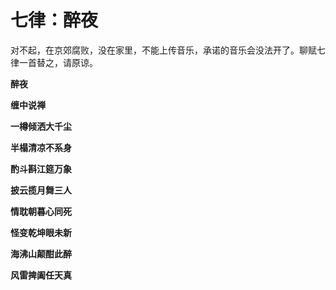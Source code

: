 七律：醉夜
====

			

对不起，在京郊腐败，没在家里，不能上传音乐，承诺的音乐会没法开了。聊赋七律一首替之，请原谅。

**醉夜**

**缠中说禅**

**一樽倾洒大千尘**

**半榻清凉不系身**

**酌斗斟江筵万象**

**披云揽月舞三人**

**情耽朝暮心同死**

**怪变乾坤眼未新**

**海沸山颠酣此醉**

**风雷捭阖任天真**

